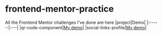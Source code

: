 # frontend-mentor-practice
All the Frontend Mentor challenges I've done are here
|project|Demo|
|:-----:|:---|
|qr-code-component|[My demo](https://gulizuli.github.io/frontend-mentor-practice/00-qr-code-component-main/)|
|social-links-profile|[My demo](https://gulizuli.github.io/frontend-mentor-practice/01-social-links-profile-main/)|
